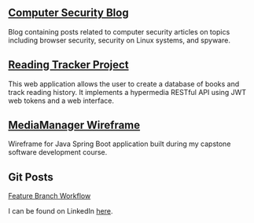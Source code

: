 ## [Computer Security Blog](https://oneexists.github.io/blog/all)

Blog containing posts related to computer security articles on topics including
browser security, security on Linux systems, and spyware.

## [Reading Tracker Project](https://github.com/oneexists/readingTracker)

This web application allows the user to create a database of books and track
reading history. It implements a hypermedia RESTful API using JWT web tokens
and a web interface.

## [MediaManager Wireframe](https://oneexists.github.io/html/media_manager_wireframes.html)

Wireframe for Java Spring Boot application built during my capstone software development course.

## Git Posts

[Feature Branch Workflow](https://oneexists.github.io/git/feature-branch-workflow)

I can be found on LinkedIn [here](https://www.linkedin.com/in/skylar-lynner-826079188/).
